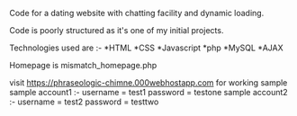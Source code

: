 Code for a dating website with chatting facility and dynamic loading.

Code is poorly structured as it's one of my initial projects.

Technologies used are :-
   *HTML
   *CSS
   *Javascript
   *php
   *MySQL
   *AJAX
   
Homepage is mismatch_homepage.php
  
visit https://phraseologic-chimne.000webhostapp.com for working sample
sample account1 :- username = test1 
                  password = testone
sample account2 :- username = test2 
                  password = testtwo

